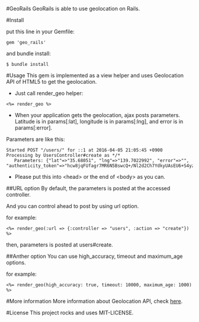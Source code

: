 #GeoRails
GeoRails is able to use geolocation on Rails.

#Install

put this line in your Gemfile:

```
gem 'geo_rails'
```

and bundle install:

```
$ bundle install
```

#Usage
This gem is implemented as a view helper and uses Geolocation API of HTML5 to get the geolocation.

* Just call render_geo helper:
```
<%= render_geo %>
```
* When your application gets the geolocation, ajax posts parameters. Latitude is in params[:lat], longitude is in params[:lng], and error is in params[:error].

Parameters are like this:
```
Started POST "/users/" for ::1 at 2016-04-05 21:05:45 +0900
Processing by UsersController#create as */*
   Parameters: {"lat"=>"35.68051", "lng"=>"139.7022992", "error"=>"", "authenticity_token"=>"hcw8jqFUfagr7MR6N5BswcQ+/Nl2d2Ch7YdkyUAsEU6+S4yzhKUEpVVwc0i+iAyfjyxgSUVh08LE3U/KE8zdcA=="}
```

* Please put this into \<head\> or the end of \<body\> as you can.


##URL option
By default, the parameters is posted at the accessed controller.

And you can control ahead to post by using url option.

for example:
```
<%= render_geo(:url => {:controller => "users", :action => "create"}) %>
```

then, parameters is posted at users#create.

##Anther option
You can use high_accuracy, timeout and maximum_age options.

for example:
```
<%= render_geo(high_accuracy: true, timeout: 10000, maximum_age: 1000) %>
```


#More information
More information about Geolocation API, check [here](https://developer.mozilla.org/en-US/docs/Web/API/Geolocation/getCurrentPosition).

#License
This project rocks and uses MIT-LICENSE.
